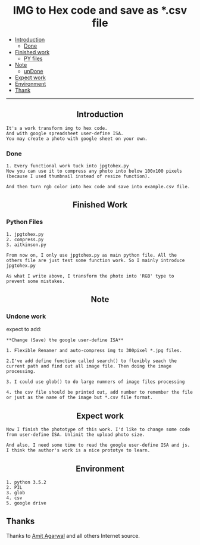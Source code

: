 <h1 align="center">IMG to Hex code and save as *.csv file</h1>



* [Introduction](#overview)
    * [Done](#done)
* [Finished work](#now)
    * [PY files](#py)
* [Note](#note)
    * [unDone](#undone)
* [Expect work](#expect)
* [Environment](#env)
* [Thank](#thx)

***
<h2 id="overview" align="center">Introduction</h2>

```
It's a work transform img to hex code.
And with google spreadsheet user-define ISA.
You may create a photo with google sheet on your own.
```
<h3 id="done">Done</h3>

```
1. Every functional work tuck into jpgtohex.py
Now you can use it to compress any photo into below 100x100 pixels (because I used thumbnail instead of resize function).

And then turn rgb color into hex code and save into example.csv file.
```



<h2 id="now" align="center">Finished Work</h2>
<h3 id="py">Python Files</h3>

```
1. jpgtohex.py
2. compress.py
3. aitkinson.py

From now on, I only use jpgtohex.py as main python file. All the others file are just test some function work. So I mainly introduce jpgtohex.py

As what I write above, I transform the photo into 'RGB' type to prevent some mistakes.

```


<h2 id="note" align="center" >Note</h2>
<h3 id="undone">Undone work</h3>

expect to add:
```
**Change (Save) the google user-define ISA**

1. Flexible Renamer and auto-compress img to 300pixel *.jpg files.

2.I've add define function called search() to flexibly seach the current path and find out all image file. Then doing the image processing.

3. I could use glob() to do large numners of image files processing

4. the csv file should be printed out, add number to remember the file or just as the name of the image but *.csv file format.

```
<h2 id="expect" align="center">Expect work</h3>

```
Now I finish the phototype of this work. I'd like to change some code from user-define ISA. Unlimit the upload photo size.

And also, I need some time to read the google user-define ISA and js. I think the author's work is a nice prototye to learn.

```

<h2 id='env' align='center'>Environment</h2>

```
1. python 3.5.2
2. PIL
3. glob
4. csv
5. google drive
```
<h2 id='thx'> Thanks </h2>

Thanks to [Amit Agarwal][1] and all others Internet source.

[1]:https://www.labnol.org/software/turn-images-into-pixel-art/12978/ "Amit Agarwal"